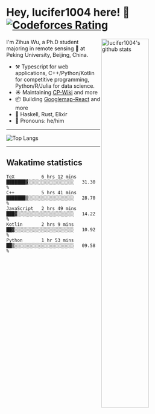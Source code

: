 # Hey, lucifer1004 here! :wave: [![Codeforces Rating](https://cfrating.ihcr.top/?user=lucifer1004&style=flat-square)](https://codeforces.com/profile/lucifer1004)

<img width="50%" align="right" alt="lucifer1004's github stats" src="https://github-readme-stats.vercel.app/api?username=lucifer1004&show_icons=true">

I'm Zihua Wu, a Ph.D student majoring in remote sensing :satellite: at Peking University, Beijing, China.

- :hammer_and_pick: Typescript for web applications, C++/Python/Kotlin for competitive programming, Python/R/Julia for data science.
- :sunny: Maintaining [CP-Wiki](https://cp-wiki.vercel.app) and more 
- :package: Building [Googlemap-React](https://github.com/googlemap-react/googlemap-react) and more
- :seedling: Haskell, Rust, Elixir
- :man: Pronouns: he/him

---

![Top Langs](https://github-readme-stats.vercel.app/api/top-langs/?username=lucifer1004&layout=compact)

---

## Wakatime statistics

<!--START_SECTION:waka-->
```text
TeX          6 hrs 12 mins   ███████▓░░░░░░░░░░░░░░░░░   31.30 % 
C++          5 hrs 41 mins   ███████▒░░░░░░░░░░░░░░░░░   28.70 % 
JavaScript   2 hrs 49 mins   ███▓░░░░░░░░░░░░░░░░░░░░░   14.22 % 
Kotlin       2 hrs 9 mins    ██▓░░░░░░░░░░░░░░░░░░░░░░   10.92 % 
Python       1 hr 53 mins    ██▒░░░░░░░░░░░░░░░░░░░░░░   09.58 % 
```
<!--END_SECTION:waka-->
